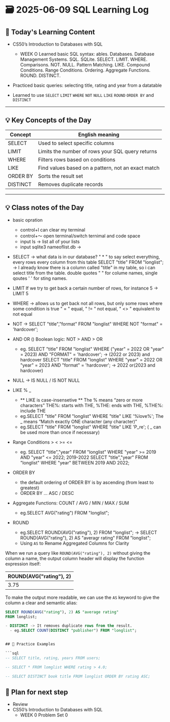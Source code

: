 # 🗃️ 2025-06-09 SQL Learning Log

## 📘 Today's Learning Content
- CS50’s Introduction to Databases with SQL 
  - WEEK O 
  Learned basic SQL syntax: ables. Databases. Database Management Systems. SQL. SQLite. SELECT. LIMIT. WHERE. Comparisons. NOT. NULL. Pattern Matching. LIKE. Compound Conditions. Range Conditions. Ordering. Aggregate Functions. ROUND. DISTINCT.

- Practiced basic queries: selecting title, rating and year from a datatable 
- Learned to use `SELECT` `LIMIT` `WHERE` `NOT` `NULL` `LIKE` `ROUND`  `ORDER BY` and `DISTINCT`

---

## 💡 Key Concepts of the Day
| Concept  | English meaning                                    |
| -------- | -------------------------------------------------- |
| SELECT   | Used to select specific columns                    |
| LIMIT    | Limits the number of rows your SQL query returns   |
| WHERE    | Filters rows based on conditions                   |
| LIKE     | Find values based on a pattern, not an exact match |
| ORDER BY | Sorts the result set                               |
| DISTINCT | Removes duplicate records                          |

---

## 💡 Class notes of the Day
- basic opration
  - control+l can clear my terminal
  - control+～ open terminal/switch ternimal and code space
  - input ls -> list all of your lists
  - input sqlite3 nameoflist.db ->

- SELECT -> what data is in our database?
  " * " to say select everything, every rows every column from this table
  SELECT "title" FROM "longlist"; -> I already know there is a column called "title" in my table, so i can select title from the table.
  double quotes " " for colume names, single qoutes ' ' for sting names.

- LIMIT 
  If we try to get back a certain number of rows, for instance 5 -> LIMIT 5

- WHERE -> allows us to get back not all rows, but only some rows where some condition is true
  " = " equal, " != " not equal, " <> " equivalent to not equal

- NOT -> SELECT "title","format" FROM "longlist" WHERE NOT "format" = 'hardcover';

- AND OR () 
  Boolean logic: NOT > AND > OR
  - eg. SELECT "title" FROM "longlist" WHERE ("year" = 2022 OR "year" = 2023) AND "FORMAT" = 'hardcover'; -> (2022 or 2023) and hardcover
      SELECT "title" FROM "longlist" WHERE "year" = 2022 OR "year" = 2023 AND "format" = 'hardcover'; -> 2022 or(2023 and hardcover)

- NULL -> IS NULL / IS NOT NULL

- LIKE % _
  - ** LIKE is case-insensetive **
  The % means “zero or more characters”  THE%: starts with THE, %THE: ends with THE, %THE%: include THE
  - eg.SELECT "title" FROM "longlist" WHERE "title" LIKE '%love%';
  The _ means “Match exactly ONE character (any character)”
  - eg.SELECT "title" FROM "longlist" WHERE "title" LIKE 'P_re'; ( _ can be used more than once if necessary)

- Range Conditions > < >= <=
  - eg. SELECT "title","year"  FROM "longlist" WHERE "year" >= 2019 AND "year" <= 2022;    2019-2022
        SELECT "title","year"  FROM "longlist" WHERE "year" BETWEEN 2019 AND 2022;

- ORDER BY
  - the default ordering of ORDER BY is by ascending (from least to greatest)
  - ORDER BY ... ASC / DESC

- Aggregate Functions: COUNT / AVG / MIN / MAX / SUM
  - eg.SELECT AVG("rating") FROM "longlist";

- ROUND
  - eg.SELECT ROUND(AVG("rating"), 2) FROM "longlist"; -> SELECT ROUND(AVG("rating"), 2) AS "averagr rating" FROM "longlist";
  - Using `AS` to Rename Aggregated Columns for Clarity

When we run a query like `ROUND(AVG("rating"), 2)` without giving the column a name, the output column header will display the function expression itself:

| ROUND(AVG("rating"), 2) |
| ----------------------- |
| 3.75                    |

To make the output more readable, we can use the `AS` keyword to give the column a clear and semantic alias:

```sql
SELECT ROUND(AVG("rating"), 2) AS "average rating"
FROM longlist;

- DISTINCT -> It removes duplicate rows from the result.
  - eg.SELECT COUNT(DISTINCT "publisher") FROM "longlist";


## 🧪 Practice Examples

```sql
-- SELECT title, rating, years FROM users;

-- SELECT * FROM lomglist WHERE rating > 4.0;

-- SELECT DISTINCT book title FROM longlist ORDER BY rating ASC;
```

## 🎯 Plan for next step
- Review 
- CS50’s Introduction to Databases with SQL
  - WEEK 0 Problem Set 0

